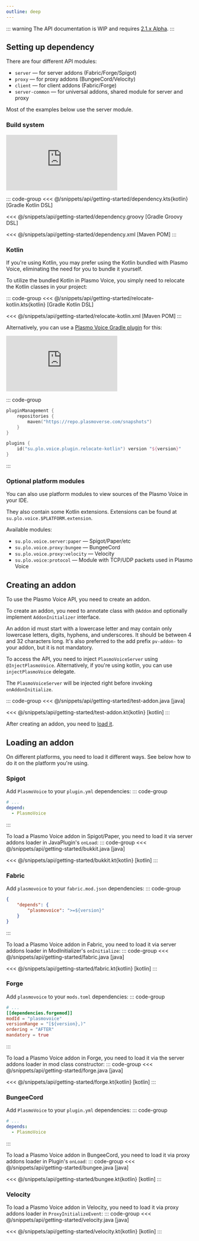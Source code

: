 ```yaml
---
outline: deep
---
```


[//]: # (# Getting Started)
::: warning
The API documentation is WIP and requires [2.1.x Alpha](https://modrinth.com/plugin/plasmo-voice/versions?c=alpha).
:::

## Setting up dependency

There are four different API modules:
- `server` — for server addons (Fabric/Forge/Spigot)
- `proxy` — for proxy addons (BungeeCord/Velocity)
- `client` — for client addons (Fabric/Forge)
- `server-common` — for universal addons, shared module for server and proxy

Most of the examples below use the server module.

### Build system

![Version](https://img.shields.io/badge/dynamic/xml?color=186EF0&label=version&query=/metadata/versioning/versions/version[not(contains(text(),'%2B'))][last()]&url=https://repo.plasmoverse.com/snapshots/su/plo/voice/api/server/maven-metadata.xml)

::: code-group
<<< @/snippets/api/getting-started/dependency.kts{kotlin} [Gradle Kotlin DSL]

<<< @/snippets/api/getting-started/dependency.groovy [Gradle Groovy DSL]

<<< @/snippets/api/getting-started/dependency.xml [Maven POM]
:::

### Kotlin
If you're using Kotlin, you may prefer using the Kotlin bundled with Plasmo Voice,
eliminating the need for you to bundle it yourself.

To utilize the bundled Kotlin in Plasmo Voice, you simply need to relocate the Kotlin classes in your project:

::: code-group
<<< @/snippets/api/getting-started/relocate-kotlin.kts{kotlin} [Gradle Kotlin DSL]

<<< @/snippets/api/getting-started/relocate-kotlin.xml [Maven POM]
:::

Alternatively, you can use a [Plasmo Voice Gradle plugin](https://github.com/plasmoapp/pv-gradle-plugin) for this:

![Version](https://img.shields.io/badge/dynamic/xml?color=186EF0&label=version&query=/metadata/versioning/versions/version[not(contains(text(),'%2B'))][last()]&url=https://repo.plasmoverse.com/snapshots/su/plo/voice/plugin/pv-gradle-plugin/maven-metadata.xml)

::: code-group
```kotlin [settings.gradle.kts]
pluginManagement {
    repositories {
        maven("https://repo.plasmoverse.com/snapshots")
    }
}
```

```kotlin [build.gradle.kts]
plugins {
    id("su.plo.voice.plugin.relocate-kotlin") version "${version}"
}
```
:::

### Optional platform modules
You can also use platform modules to view sources of the Plasmo Voice in your IDE.

They also contain some Kotlin extensions. Extensions can be found at `su.plo.voice.$PLATFORM.extension`.

Available modules:
- `su.plo.voice.server:paper` — Spigot/Paper/etc
- `su.plo.voice.proxy:bungee` — BungeeCord
- `su.plo.voice.proxy:velocity` — Velocity
- `su.plo.voice:protocol` — Module with TCP/UDP packets used in Plasmo Voice

## Creating an addon

To use the Plasmo Voice API, you need to create an addon.

To create an addon, you need to annotate class with `@Addon` 
and optionally implement `AddonInitializer` interface.

An addon id must start with a lowercase letter and may contain only lowercase letters, digits, hyphens, and underscores.
It should be between 4 and 32 characters long.
It's also preferred to the add prefix `pv-addon-` to your addon, but it is not mandatory.

To access the API, you need to inject `PlasmoVoiceServer` using `@InjectPlasmoVoice`.
Alternatively, if you're using kotlin, you can use `injectPlasmoVoice` delegate.

The `PlasmoVoiceServer` will be injected right before invoking `onAddonInitialize`.

::: code-group
<<< @/snippets/api/getting-started/test-addon.java [java]

<<< @/snippets/api/getting-started/test-addon.kt{kotlin} [kotlin]
:::

After creating an addon, you need to [load it](#loading-addon).

## Loading an addon
On different platforms, you need to load it different ways. See below how to do it on the platform you're using.

### Spigot
Add `PlasmoVoice` to your `plugin.yml` dependencies:
::: code-group
```yaml [plugin.yml]
# ...
depend:
  - PlasmoVoice
```
:::

To load a Plasmo Voice addon in Spigot/Paper, you need to load it via server addons loader in JavaPlugin's `onLoad`:
::: code-group
<<< @/snippets/api/getting-started/bukkit.java [java]

<<< @/snippets/api/getting-started/bukkit.kt{kotlin} [kotlin]
:::

### Fabric
Add `plasmovoice` to your `fabric.mod.json` dependencies:
::: code-group
```json [fabric.mod.json]
{
    "depends": {
        "plasmovoice": ">=${version}"
    }
}
```
:::

To load a Plasmo Voice addon in Fabric, you need to load it via server addons loader in ModInitializer's `onInitialize`:
::: code-group
<<< @/snippets/api/getting-started/fabric.java [java]

<<< @/snippets/api/getting-started/fabric.kt{kotlin} [kotlin]
:::

### Forge
Add `plasmovoice` to your `mods.toml` dependencies:
::: code-group
```toml [mods.toml]
# ...
[[dependencies.forgemod]]
modId = "plasmovoice"
versionRange = "[${version},)"
ordering = "AFTER"
mandatory = true
```
:::

To load a Plasmo Voice addon in Forge, you need to load it via the server addons loader in mod class constructor:
::: code-group
<<< @/snippets/api/getting-started/forge.java [java]

<<< @/snippets/api/getting-started/forge.kt{kotlin} [kotlin]
:::

### BungeeCord
Add `PlasmoVoice` to your `plugin.yml` dependencies:
::: code-group
```yaml [plugin.yml]
# ...
depends:
  - PlasmoVoice
```
:::

To load a Plasmo Voice addon in BungeeCord, you need to load it via proxy addons loader in Plugin's `onLoad`:
::: code-group
<<< @/snippets/api/getting-started/bungee.java [java]

<<< @/snippets/api/getting-started/bungee.kt{kotlin} [kotlin]
:::

### Velocity
To load a Plasmo Voice addon in Velocity, you need to load it via proxy addons loader in `ProxyInitializeEvent`:
::: code-group
<<< @/snippets/api/getting-started/velocity.java [java]

<<< @/snippets/api/getting-started/velocity.kt{kotlin} [kotlin]
:::


[//]: # (## Project templates)

[//]: # ()
[//]: # (- Universal template)
